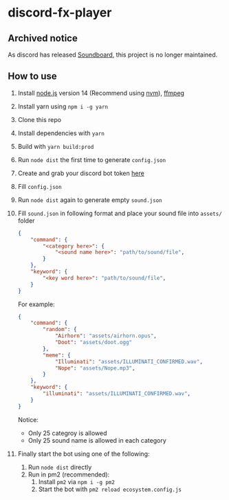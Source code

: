 # discord-fx-player

## Archived notice
As discord has released [Soundboard](https://support.discord.com/hc/en-us/articles/12612888127767-Soundboard-FAQ), this project is no longer maintained.

## How to use

1. Install [node.js](https://nodejs.org/en/) version 14 (Recommend using [nvm](https://github.com/nvm-sh/nvm)), [ffmpeg](https://ffmpeg.org/)
2. Install yarn using `npm i -g yarn`
3. Clone this repo
4. Install dependencies with `yarn`
5. Build with `yarn build:prod`
6. Run `node dist` the first time to generate `config.json`
7. Create and grab your discord bot token [here](https://discordapp.com/developers/applications/)
8. Fill `config.json`
9. Run `node dist` again to generate empty `sound.json`
10. Fill `sound.json` in following format and place your sound file into `assets/` folder
    ```json
    {
        "command": {
            "<category here>": {
                "<sound name here>": "path/to/sound/file",
            }
        },
        "keyword": {
            "<key word here>": "path/to/sound/file",
        }
    }
    ```
    For example:
    ```json
    {
        "command": {
            "random": {
                "Airhorn": "assets/airhorn.opus",
                "Doot": "assets/doot.ogg"
            },
            "meme": {
                "Illuminati": "assets/ILLUMINATI_CONFIRMED.wav",
                "Nope": "assets/Nope.mp3",
            }
        },
        "keyword": {
            "illuminati": "assets/ILLUMINATI_CONFIRMED.wav",
        }
    }
    ```
    Notice:
    - Only 25 categroy is allowed
    - Only 25 sound name is allowed in each category

11. Finally start the bot using one of the following:
    1. Run `node dist` directly
    2. Run in pm2 (recommended):
        1. Install `pm2` via `npm i -g pm2`
        2. Start the bot with `pm2 reload ecosystem.config.js`
